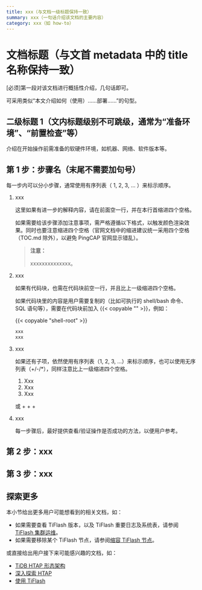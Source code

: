 ```yaml
---
title: xxx（与文档一级标题保持一致）
summary: xxx（一句话介绍该文档的主要内容）
category: xxx（如 how-to）
---
```


<!--本文档为操作指南类模板，你可直接复制使用，用时请将多余的说明删除。该类文档示例：[TiDB 数据库快速上手指南](/quick-start-with-tidb.md)-->

# 文档标题（与文首 metadata 中的 title 名称保持一致）

[必须]第一段对该文档进行概括性介绍，几句话即可。

可采用类似“本文介绍如何（使用）……部署……”的句型。

## 二级标题 1（文内标题级别不可跳级，通常为“准备环境”、“前置检查”等）

介绍在开始操作前需准备的软硬件环境，如机器、网络、软件版本等。

## 第 1 步：步骤名（末尾不需要加句号）

每一步内可以分小步骤，通常使用有序列表（ 1, 2, 3, … ）来标示顺序。

1. xxx

    这里如果有进一步的解释内容，请在前面空一行，并在本行首缩进四个空格。

    如果需要给该步骤添加注意事项，需严格遵循以下格式，以触发颜色渲染效果。同时也要注意缩进四个空格（官网文档中的缩进建议统一采用四个空格（TOC.md 除外），以避免 PingCAP 官网显示错乱）。

    > **注意：**
    >
    > xxxxxxxxxxxxxx。

2. xxx

    如果有代码块，也需在代码块前空一行，并且比上一级缩进四个空格。

    如果代码块里的内容是用户需要复制的（比如可执行的 shell/bash 命令、SQL 语句等），需要在代码块前加入 {{< copyable "" >}}，例如：

    {{< copyable "shell-root" >}}

    ```bash
    xxx
    xxx
    ```

3. xxx

    如果还有子项，依然使用有序列表（1, 2, 3, …）来标示顺序，也可以使用无序列表（+/-/*），同样注意比上一级缩进四个空格。

    1. Xxx
    2. Xxx
    3. Xxx

    或
    +
    +
    +

4. xxx

    每一步骤后，最好提供查看/验证操作是否成功的方法，以便用户参考。

## 第 2 步：xxx

## 第 3 步：xxx

## 探索更多

本小节给出更多用户可能想看到的相关文档，如：

- 如果需要查看 TiFlash 版本，以及 TiFlash 重要日志及系统表，请参阅 [TiFlash 集群运维](/tiflash/maintain-tiflash.md)。
- 如果需要移除某个 TiFlash 节点，请参阅[缩容 TiFlash 节点](/scale-tidb-using-tiup.md#缩容-tiflash-节点)。

或直接给出用户接下来可能感兴趣的文档，如：

- [TiDB HTAP 形态架构](/tiflash/tiflash-overview.md#整体架构)
- [深入探索 HTAP](/explore-htap.md)
- [使用 TiFlash](/tiflash/use-tiflash.md)